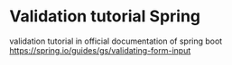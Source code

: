 # Validation tutorial Spring

validation tutorial in official documentation of spring boot
https://spring.io/guides/gs/validating-form-input